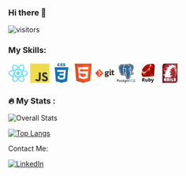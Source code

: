 ### Hi there 👋
![visitors](https://visitor-badge.laobi.icu/badge?page_id=https://github.com/iamcrjones/iamcrjones)

### My Skills:
<div>
  <img src="https://github.com/devicons/devicon/blob/master/icons/react/react-original.svg" title="React" alt="React" width="40" height="40"/>
  <img src="https://github.com/devicons/devicon/blob/master/icons/javascript/javascript-original.svg" title="JavaScript" alt="JavaScript" width="40" height="40"/>
  <img src="https://github.com/devicons/devicon/blob/master/icons/css3/css3-plain-wordmark.svg"  title="CSS3" alt="CSS" width="40" height="40"/>
  <img src="https://github.com/devicons/devicon/blob/master/icons/html5/html5-original.svg" title="HTML5" alt="HTML" width="40" height="40"/>
  <img src="https://github.com/devicons/devicon/blob/master/icons/git/git-original-wordmark.svg" title="Git" **alt="Git" width="40" height="40"/>
  <img src="https://github.com/devicons/devicon/blob/master/icons/postgresql/postgresql-original-wordmark.svg" title="PostgreSQL" **alt="PostgreSQL" width="40"             height="40"/>
  <img src="https://github.com/devicons/devicon/blob/master/icons/ruby/ruby-original-wordmark.svg" title="Ruby" **alt="Ruby" width="40" height="40"/>
  <img src="https://github.com/devicons/devicon/blob/master/icons/rails/rails-original-wordmark.svg" title="Rails" **alt="Rails" width="40" height="40"/>

  

</div>

### :fire: My Stats :

![Overall Stats](https://github-readme-stats.vercel.app/api?username=iamcrjones&count_private=true&show_icons=true&hide=contribs&theme=tokyonight)

[![Top Langs](https://github-readme-stats.vercel.app/api/top-langs/?username=iamcrjones&layout=compact&theme=tokyonight)](https://github.com/anuraghazra/github-readme-stats)

Contact Me:

<a href="https://www.linkedin.com/in/iamcrjones/">![LinkedIn](https://img.shields.io/badge/LinkedIn-0077B5?style=for-the-badge&logo=linkedin&logoColor=white)</a>

<!--
**iamcrjones/iamcrjones** is a ✨ _special_ ✨ repository because its `README.md` (this file) appears on your GitHub profile.

Here are some ideas to get you started:

- 🔭 I’m currently working on ...
- 🌱 I’m currently learning ...
- 👯 I’m looking to collaborate on ...
- 🤔 I’m looking for help with ...
- 💬 Ask me about ...
- 📫 How to reach me: ...
- 😄 Pronouns: ...
- ⚡ Fun fact: ...
-->

